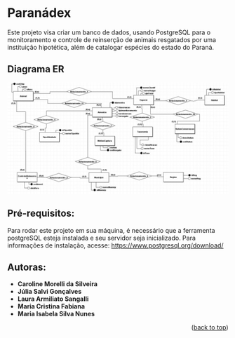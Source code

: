 # Paranádex
<a name="readme-top"></a>

Este projeto visa criar um banco de dados, usando PostgreSQL para o monitoramento e controle de reinserção de animais resgatados por uma instituição hipotética, além de catalogar espécies do estado do Paraná.

## Diagrama ER
<img src=".\schemas\diagram.jpg" alt="paranadex diagram" width="auto"  height="auto" />

## Pré-requisitos:

Para rodar este projeto em sua máquina, é necessário que a ferramenta postgreSQL esteja instalada e seu servidor seja inicializado. Para informações de instalação, acesse: https://www.postgresql.org/download/

## Autoras:
- **Caroline Morelli da Silveira**
- **Júlia Salvi Gonçalves**
- **Laura Armiliato Sangalli**
- **Maria Cristina Fabiana**
- **Maria Isabela Silva Nunes**

<p align="right">(<a href="#readme-top">back to top</a>)</p>